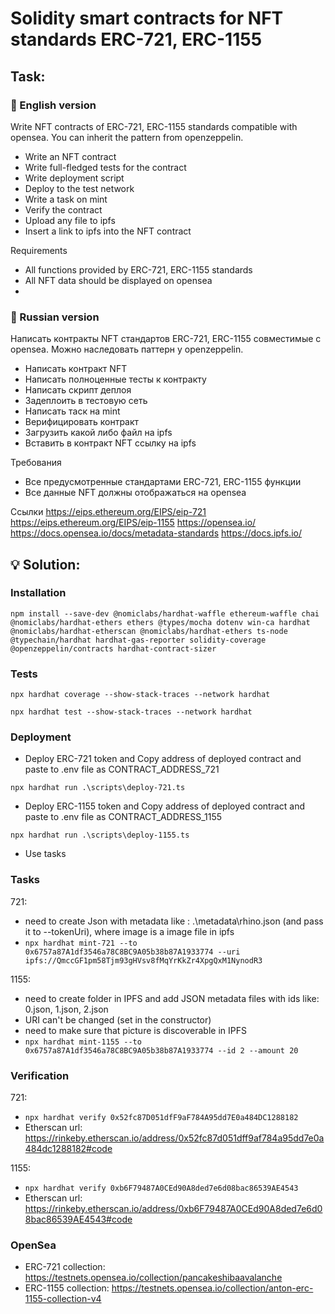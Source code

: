 # Solidity smart contracts for NFT standards ERC-721, ERC-1155

## Task:

### 📝 English version
Write NFT contracts of ERC-721, ERC-1155 standards compatible with opensea. You can inherit the pattern from openzeppelin.
- Write an NFT contract
- Write full-fledged tests for the contract
- Write deployment script
- Deploy to the test network
- Write a task on mint
- Verify the contract
- Upload any file to ipfs
- Insert a link to ipfs into the NFT contract

Requirements
- All functions provided by ERC-721, ERC-1155 standards
- All NFT data should be displayed on opensea
- 
### 📝 Russian version
Написать контракты NFT стандартов ERC-721, ERC-1155 совместимые с opensea. Можно наследовать паттерн у openzeppelin.
- Написать контракт NFT
- Написать полноценные тесты к контракту
- Написать скрипт деплоя
- Задеплоить в тестовую сеть
- Написать таск на mint
- Верифицировать контракт
- Загрузить какой либо файл на ipfs
- Вставить в контракт NFT ссылку на ipfs

Требования
- Все предусмотренные стандартами ERC-721, ERC-1155 функции
- Все данные NFT должны отображаться на opensea

Ссылки
https://eips.ethereum.org/EIPS/eip-721
https://eips.ethereum.org/EIPS/eip-1155
https://opensea.io/
https://docs.opensea.io/docs/metadata-standards
https://docs.ipfs.io/
## 💡 Solution:

### Installation
```shell
npm install --save-dev @nomiclabs/hardhat-waffle ethereum-waffle chai @nomiclabs/hardhat-ethers ethers @types/mocha dotenv win-ca hardhat @nomiclabs/hardhat-etherscan @nomiclabs/hardhat-ethers ts-node @typechain/hardhat hardhat-gas-reporter solidity-coverage @openzeppelin/contracts hardhat-contract-sizer
```

### Tests
```shell
npx hardhat coverage --show-stack-traces --network hardhat
```
```shell
npx hardhat test --show-stack-traces --network hardhat
```

### Deployment 
- Deploy ERC-721 token and Copy address of deployed contract and paste to .env file as CONTRACT_ADDRESS_721
```shell
npx hardhat run .\scripts\deploy-721.ts
```

- Deploy ERC-1155 token and Copy address of deployed contract and paste to .env file as CONTRACT_ADDRESS_1155
```shell
npx hardhat run .\scripts\deploy-1155.ts
```

- Use tasks

### Tasks 
721:
- need to create Json with metadata like : .\metadata\rhino.json (and pass it to --tokenUri), where image is a image file in ipfs
- ```npx hardhat mint-721 --to 0x6757a87A1df3546a78C8BC9A05b38b87A1933774 --uri ipfs://QmccGF1pm58Tjm93gHVsv8fMqYrKkZr4XpgQxM1NynodR3```

1155:
- need to create folder in IPFS and add JSON metadata files with ids like: 0.json, 1.json, 2.json
- URI can't be changed (set in the constructor)
- need to make sure that picture is discoverable in IPFS
- ```npx hardhat mint-1155 --to 0x6757a87A1df3546a78C8BC9A05b38b87A1933774 --id 2 --amount 20```

### Verification 

721:
- ```npx hardhat verify 0x52fc87D051dfF9aF784A95dd7E0a484DC1288182```
- Etherscan url: https://rinkeby.etherscan.io/address/0x52fc87d051dff9af784a95dd7e0a484dc1288182#code

1155:
- ```npx hardhat verify 0xb6F79487A0CEd90A8ded7e6d08bac86539AE4543```
- Etherscan url: https://rinkeby.etherscan.io/address/0xb6F79487A0CEd90A8ded7e6d08bac86539AE4543#code

### OpenSea
- ERC-721 collection: https://testnets.opensea.io/collection/pancakeshibaavalanche
- ERC-1155 collection: https://testnets.opensea.io/collection/anton-erc-1155-collection-v4
